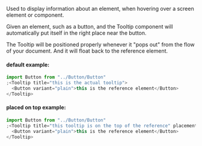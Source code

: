 Used to display information about an element, when hovering over a screen element or component.

Given an element, such as a button, and the Tooltip component will automatically put itself in the right place near the button.

The Tooltip will be positioned properly whenever it "pops out" from the flow of your document. And it will float back to the reference element.

#### default example:

```js
import Button from "../Button/Button"
;<Tooltip title="this is the actual tooltip">
  <Button variant="plain">this is the reference element</Button>
</Tooltip>
```

#### placed on top example:

```js
import Button from "../Button/Button"
;<Tooltip title="this tooltip is on the top of the reference" placement="top">
  <Button variant="plain">this is the reference element</Button>
</Tooltip>
```
